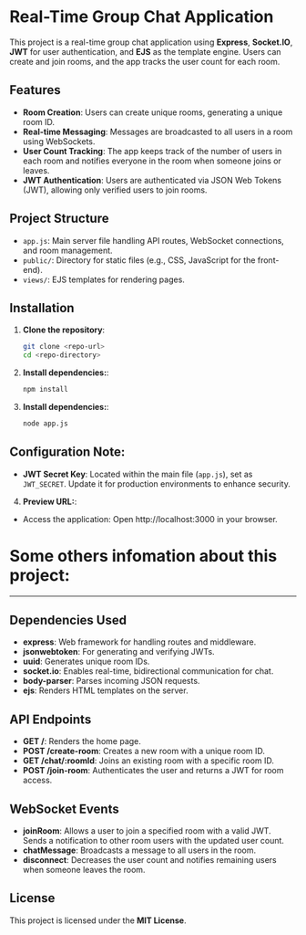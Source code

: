 # Real-Time Group Chat Application

This project is a real-time group chat application using **Express**, **Socket.IO**, **JWT** for user authentication, and **EJS** as the template engine. Users can create and join rooms, and the app tracks the user count for each room.

## Features

- **Room Creation**: Users can create unique rooms, generating a unique room ID.
- **Real-time Messaging**: Messages are broadcasted to all users in a room using WebSockets.
- **User Count Tracking**: The app keeps track of the number of users in each room and notifies everyone in the room when someone joins or leaves.
- **JWT Authentication**: Users are authenticated via JSON Web Tokens (JWT), allowing only verified users to join rooms.

## Project Structure

- `app.js`: Main server file handling API routes, WebSocket connections, and room management.
- `public/`: Directory for static files (e.g., CSS, JavaScript for the front-end).
- `views/`: EJS templates for rendering pages.

## Installation

1. **Clone the repository**:
   ```bash
   git clone <repo-url>
   cd <repo-directory>

2. **Install dependencies:**:
   ```bash
   npm install

3. **Install dependencies:**:
   ```bash
   node app.js

## Configuration Note:

- **JWT Secret Key**: Located within the main file (`app.js`), set as `JWT_SECRET`. Update it for production environments to enhance security.

4. **Preview URL:**:
- Access the application: Open http://localhost:3000 in your browser.


# Some others infomation about this project:
---------------------------------------------

## Dependencies Used

- **express**: Web framework for handling routes and middleware.
- **jsonwebtoken**: For generating and verifying JWTs.
- **uuid**: Generates unique room IDs.
- **socket.io**: Enables real-time, bidirectional communication for chat.
- **body-parser**: Parses incoming JSON requests.
- **ejs**: Renders HTML templates on the server.

## API Endpoints

- **GET /**: Renders the home page.
- **POST /create-room**: Creates a new room with a unique room ID.
- **GET /chat/:roomId**: Joins an existing room with a specific room ID.
- **POST /join-room**: Authenticates the user and returns a JWT for room access.

## WebSocket Events

- **joinRoom**: Allows a user to join a specified room with a valid JWT. Sends a notification to other room users with the updated user count.
- **chatMessage**: Broadcasts a message to all users in the room.
- **disconnect**: Decreases the user count and notifies remaining users when someone leaves the room.

## License

This project is licensed under the **MIT License**.
